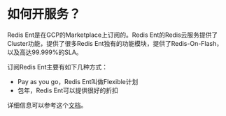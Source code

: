 # 如何开服务？

Redis Ent是在GCP的Marketplace上订阅的。Redis Ent的Redis云服务提供了Cluster功能，提供了很多Redis Ent独有的功能模块，提供了Redis-On-Flash，以及高达99.999%的SLA。

订阅Redis Ent主要有如下几种方式：

* Pay as you go，Redis Ent叫做Flexible计划
* 包年，Redis Ent可以提供很好的折扣

详细信息可以参考这个[文档](https://redis.com/redis-enterprise-cloud/pricing/)。
